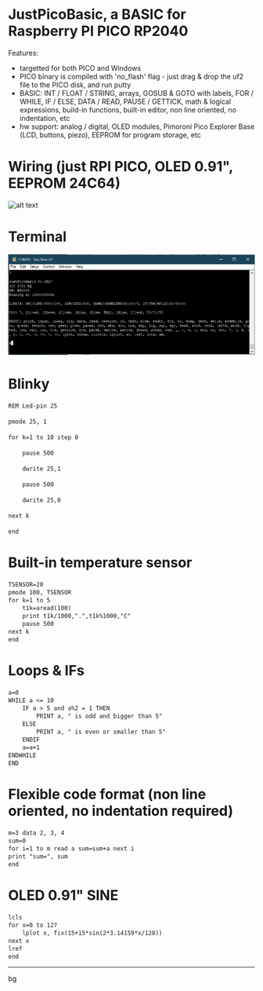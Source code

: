 JustPicoBasic, a BASIC for Raspberry PI PICO RP2040
===================================================

Features:

- targetted for both PICO and Windows
- PICO binary is compiled with 'no_flash' flag - just drag & drop the uf2 file to the PICO disk, and run putty
- BASIC: INT / FLOAT / STRING, arrays, GOSUB & GOTO with labels, FOR / WHILE, IF / ELSE, DATA / READ, PAUSE / GETTICK, math & logical expressions, build-in functions, built-in editor, non line oriented, no indentation, etc
- hw support: analog / digital, OLED modules, Pimoroni Pico Explorer Base (LCD, buttons, piezo), EEPROM for program storage, etc

Wiring (just RPI PICO, OLED 0.91", EEPROM 24C64)
================================================
![alt text](https://github.com/bgolab/JustBasic/blob/main/manuals/wiring2.png)

Terminal
======
![alt text](https://github.com/bgolab/JustBasic/blob/main/manuals/terminal2.png)

Blinky
=====
	REM Led-pin 25

	pmode 25, 1

	for k=1 to 10 step 0

		pause 500
	
		dwrite 25,1
	
		pause 500
	
		dwrite 25,0
	
	next k

	end

Built-in temperature sensor
===========================
	TSENSOR=20
	pmode 100, TSENSOR
	for k=1 to 5 
		t1k=aread(100) 
		print t1k/1000,".",t1k%1000,"C"
		pause 500 
	next k
	end

Loops & IFs
===========
	a=0
	WHILE a <= 10
		IF a > 5 and a%2 = 1 THEN 
			PRINT a, " is odd and bigger than 5"
		ELSE 
			PRINT a, " is even or smaller than 5" 
		ENDIF
		a=a+1
	ENDWHILE
	END

Flexible code format (non line oriented, no indentation required)
=================================================================
	m=3 data 2, 3, 4 
	sum=0 
	for i=1 to m read a sum=sum+a next i 
	print "sum=", sum 
	end

OLED 0.91" SINE
==============
	lcls
	for x=0 to 127
		lplot x, fix(15+15*sin(2*3.14159*x/128))
	next x
	lref
	end

---
bg
